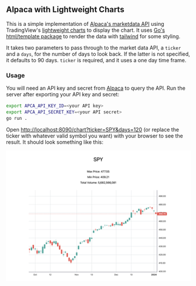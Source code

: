 ## Alpaca with Lightweight Charts

This is a simple implementation of [Alpaca's marketdata API](https://pkg.go.dev/github.com/alpacahq/alpaca-trade-api-go/v3/marketdata) using TradingView's [lightweight charts](https://tradingview.github.io/lightweight-charts/docs) to display the chart. It uses [Go's html/template package](https://pkg.go.dev/html/template) to render the data with [tailwind](https://tailwindcss.com/) for some styling.

It takes two parameters to pass through to the market data API, a `ticker` and a `days`, for the number of days to look back. If the latter is not specified, it defaults to 90 days. `ticker` is required, and it uses a one day time frame.

### Usage
You will need an API key and secret from [Alpaca](https://alpaca.markets/) to query the API. Run the server after exporting your API key and secret:
```bash
export APCA_API_KEY_ID=<your API key>
export APCA_API_SECRET_KEY=<your API secret>
go run .
```

Open [http://localhost:8090/chart?ticker=SPY&days=120](http://localhost:3000/bars?ticker=SPY&days=120) (or replace the ticker with whatever valid symbol you want) with your browser to see the result. It should look something like this:

![SPY 100 day chart](static/spy100.png)
